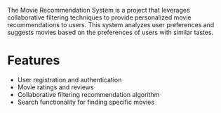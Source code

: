 The Movie Recommendation System is a project that leverages collaborative filtering techniques to provide personalized movie recommendations to users. This system analyzes user preferences and suggests movies based on the preferences of users with similar tastes.

# Features

- User registration and authentication
- Movie ratings and reviews
- Collaborative filtering recommendation algorithm
- Search functionality for finding specific movies

